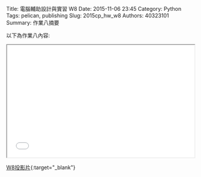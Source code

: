 Title: 電腦輔助設計與實習  W8
Date: 2015-11-06 23:45
Category: Python
Tags: pelican, publishing
Slug: 2015cp_hw_w8
Authors: 40323101
Summary: 作業八摘要

以下為作業八內容:

<iframe src="40323101_cp_w8_p.html" width="500" height="300"></iframe>

[W8投影片](40323101_cp_w8_p.html){:target="_blank"}





